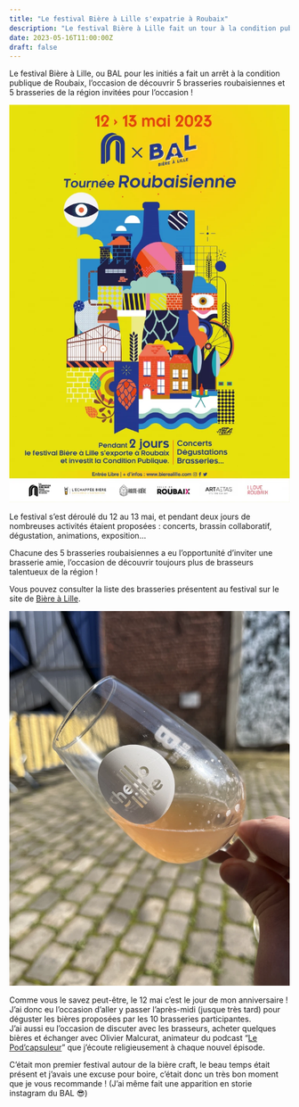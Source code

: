 ```yaml
---
title: "Le festival Bière à Lille s'expatrie à Roubaix"
description: "Le festival Bière à Lille fait un tour à la condition publique de Roubaix, l’occasion de découvrir 5 brasseries roubaisiennes et 5 brasseries régionales."
date: 2023-05-16T11:00:00Z
draft: false
---
```


Le festival Bière à Lille, ou BAL pour les initiés a fait un arrêt à la condition publique de Roubaix, l’occasion de découvrir 5 brasseries roubaisiennes et 5 brasseries de la région invitées pour l’occasion !

![Affiche du BAL festival de Roubaix](cover.webp)

Le festival s’est déroulé du 12 au 13 mai, et pendant deux jours de nombreuses activités étaient proposées : concerts, brassin collaboratif, dégustation, animations, exposition… 

Chacune des 5 brasseries roubaisiennes a eu l’opportunité d’inviter une brasserie amie, l’occasion de découvrir toujours plus de brasseurs talentueux de la région !

Vous pouvez consulter la liste des brasseries présentent au festival sur le site de [Bière à Lille](https://www.bierealille.com/bal-tournee-roubaisienne/).

![Photo d'un verre de bière de style Sour](thepeachison.webp)

Comme vous le savez peut-être, le 12 mai c’est le jour de mon anniversaire ! J’ai donc eu l’occasion d’aller y passer l’après-midi (jusque très tard) pour déguster les bières proposées par les 10 brasseries participantes.  
J’ai aussi eu l’occasion de discuter avec les brasseurs, acheter quelques bières et échanger avec Olivier Malcurat, animateur du podcast “[Le Pod’capsuleur](https://podcast.ausha.co/podcapsuleur)” que j’écoute religieusement à chaque nouvel épisode.

C’était mon premier festival autour de la bière craft, le beau temps était présent et j’avais une excuse pour boire, c’était donc un très bon moment que je vous recommande ! (J’ai même fait une apparition en storie instagram du BAL 😎)